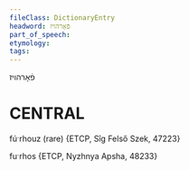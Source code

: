 ```yaml
---
fileClass: DictionaryEntry
headword: פֿאָרהויז
part_of_speech: 
etymology: 
tags: 
---
```

פֿאָרהויז

CENTRAL
========

fúˑrhouz (rare) {ETCP, Sîg Felső Szek, 47223}

fuˑrhos {ETCP, Nyzhnya Apsha, 48233}